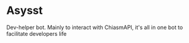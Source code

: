 # Asysst
Dev-helper bot. Mainly to interact with ChiasmAPI, it's all in one bot to facilitate developers life
